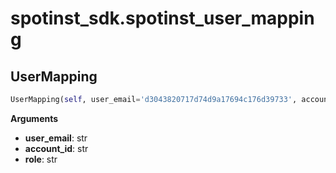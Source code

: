 <h1 id="spotinst_sdk.spotinst_user_mapping">spotinst_sdk.spotinst_user_mapping</h1>


<h2 id="spotinst_sdk.spotinst_user_mapping.UserMapping">UserMapping</h2>

```python
UserMapping(self, user_email='d3043820717d74d9a17694c176d39733', account_id='d3043820717d74d9a17694c176d39733', role='d3043820717d74d9a17694c176d39733')
```

__Arguments__

- __user_email__: str
- __account_id__: str
- __role__: str

